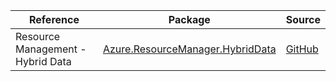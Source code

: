 | Reference | Package | Source |
|---|---|---|
|Resource Management - Hybrid Data|[Azure.ResourceManager.HybridData](https://www.nuget.org/packages/Azure.ResourceManager.HybridData)|[GitHub](https://github.com/Azure/azure-sdk-for-net/blob/main/sdk/hybriddatamanager/Azure.ResourceManager.HybridData)|
